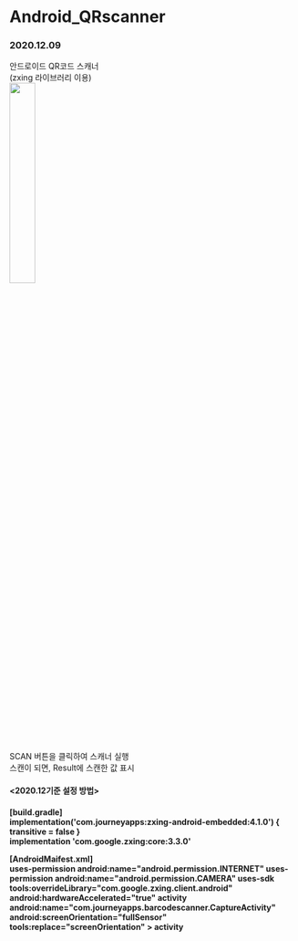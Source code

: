 # Android_QRscanner
<h3>2020.12.09</h3>
안드로이드 QR코드 스캐너<br>
(zxing 라이브러리 이용)<br>

<img src="https://user-images.githubusercontent.com/56987664/101708543-c8b75a00-3ad0-11eb-8c1f-632a6e4dd25a.png" width="30%">
<br>
SCAN 버튼을 클릭하여 스캐너 실행<br>
스캔이 되면, Result에 스캔한 값 표시

<h4><2020.12기준 설정 방법><h4>

[build.gradle]<br>
implementation('com.journeyapps:zxing-android-embedded:4.1.0') { transitive = false } <br>
implementation 'com.google.zxing:core:3.3.0'

[AndroidMaifest.xml]<br>
uses-permission android:name="android.permission.INTERNET"
uses-permission android:name="android.permission.CAMERA"
uses-sdk tools:overrideLibrary="com.google.zxing.client.android"
android:hardwareAccelerated="true"
activity
    android:name="com.journeyapps.barcodescanner.CaptureActivity"
    android:screenOrientation="fullSensor"
    tools:replace="screenOrientation" >
activity
